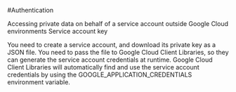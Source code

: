 #Authentication

Accessing private data on behalf of a service account outside Google Cloud environments	
Service account key


You need to create a service account, and download its private key as a JSON file. You need to pass the file to Google Cloud Client Libraries, so they can generate the service account credentials at runtime.
Google Cloud Client Libraries will automatically find and use the service account credentials by using the GOOGLE_APPLICATION_CREDENTIALS environment variable.

